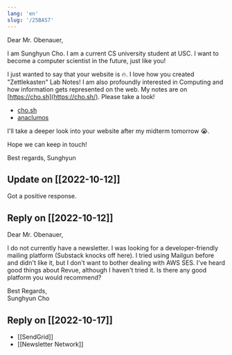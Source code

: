```yaml
---
lang: 'en'
slug: '/25BA57'
---
```


Dear Mr. Obenauer,

I am Sunghyun Cho. I am a current CS university student at USC.
I want to become a computer scientist in the future, just like you!

I just wanted to say that your website is 🔥.
I love how you created "Zettlekasten" Lab Notes!
I am also profoundly interested in Computing and how information gets represented on the web.
My notes are on [https://cho.sh](https://cho.sh/). Please take a look!

- [cho.sh](https://cho.sh/)
- [anaclumos](https://github.com/anaclumos)

I'll take a deeper look into your website after my midterm tomorrow 😭.

Hope we can keep in touch!

Best regards,
Sunghyun

## Update on [[2022-10-12]]

Got a positive response.

## Reply on [[2022-10-12]]

Dear Mr. Obenauer,

I do not currently have a newsletter. I was looking for a developer-friendly mailing platform (Substack knocks off here).
I tried using Mailgun before and didn't like it, but I don't want to bother dealing with AWS SES.
I've heard good things about Revue, although I haven't tried it.
Is there any good platform you would recommend?

Best Regards,  
Sunghyun Cho

## Reply on [[2022-10-17]]

- [[SendGrid]]
- [[Newsletter Network]]
